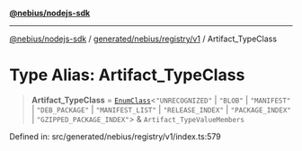 [**@nebius/nodejs-sdk**](../../../../../README.md)

---

[@nebius/nodejs-sdk](../../../../../README.md) / [generated/nebius/registry/v1](../README.md) / Artifact_TypeClass

# Type Alias: Artifact_TypeClass

> **Artifact_TypeClass** = [`EnumClass`](../../../../../runtime/protos/enum/type-aliases/EnumClass.md)\<`"UNRECOGNIZED"` \| `"BLOB"` \| `"MANIFEST"` \| `"DEB_PACKAGE"` \| `"MANIFEST_LIST"` \| `"RELEASE_INDEX"` \| `"PACKAGE_INDEX"` \| `"GZIPPED_PACKAGE_INDEX"`\> & `Artifact_TypeValueMembers`

Defined in: src/generated/nebius/registry/v1/index.ts:579
